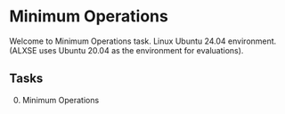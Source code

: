 # Minimum Operations

Welcome to Minimum Operations task. Linux Ubuntu 24.04 environment. (ALXSE uses Ubuntu 20.04 as the environment for evaluations).


## Tasks

0. Minimum Operations
